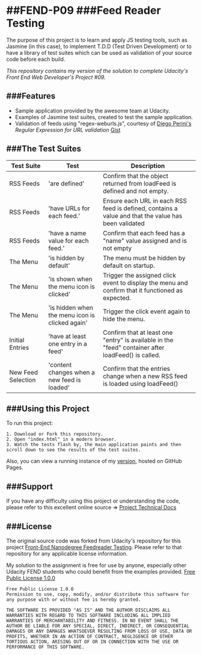 

##FEND-P09
###Feed Reader Testing
========

The purpose of this project is to learn and apply JS testing tools, such as Jasmine (in this case), to implement T.D.D (Test Driven Development) or to have a library of test suites which can be used
as validation of your source code before each build.

_This repository contains my version of the solution to complete Udacity's Front End Web Developer's Project #09._


###Features
--------

- Sample application provided by the awesome team at Udacity.
- Examples of Jasmine test suites, created to test the sample application.
- Validation of feeds using "regex-weburls.js", courtesy of [Diego Perini's](http://www.iport.it) _Regular Expression for URL validation_ [Gist](https://gist.github.com/dperini/729294)


###The Test Suites
------------------

| Test Suite | Test | Description|
|------------|------|------------|
| RSS Feeds| 'are defined' | Confirm that the object returned from loadFeed is defined and not empty. |
| RSS Feeds| 'have URLs for each feed.' | Ensure each URL in each RSS feed is defined, contains a value and that the value has been validated |
| RSS Feeds| 'have a name value for each feed.' | Confirm that each feed has a "name" value assigned and is not empty |
| The Menu | 'is hidden by default' | The menu must be hidden by default on startup. |
| The Menu | 'is shown when the menu icon is clicked' | Trigger the assigned click event to display the menu and confirm that it functioned as expected.|
| The Menu | 'is hidden when the menu icon is clicked again' | Trigger the click event again to hide the menu.|
| Initial Entries | 'have at least one entry in a feed' | Confirm that at least one "entry" is available in the "feed" container after loadFeed() is called. |
| New Feed Selection | 'content changes when a new feed is loaded' | Confirm that the entries change when a new RSS feed is loaded using loadFeed() |


###Using this Project
------------

To run this project:

```
1. Download or Fork this repository.
2. Open "index.html" in a modern browser.
3. Watch the tests flash by, the main application paints and then scroll down to see the results of the test suites.
```

Also, you can view a running instance of my [version](https://rlugojr.github.io/FEND-P09/), hosted on GitHub Pages.

###Support
-------

If you have any difficulty using this project or understanding the code, please refer to this excellent online source => [Project Technical Docs](https://www.udacity.com/course/front-end-web-developer-nanodegree--nd001)


###License
-------

The original source code was forked from Udacity's repository for this project [Front-End Nanodegree Feedreader Testing](https://github.com/udacity/frontend-nanodegree-feedreader).  Please refer to that repository for any applicable license information.

My solution to the assignment is free for use by anyone, especially other Udacity FEND students who could benefit from the examples provided.
[Free Public License 1.0.0](https://opensource.org/licenses/FPL-1.0.0)
```
Free Public License 1.0.0
Permission to use, copy, modify, and/or distribute this software for any purpose with or without fee is hereby granted.

THE SOFTWARE IS PROVIDED "AS IS" AND THE AUTHOR DISCLAIMS ALL WARRANTIES WITH REGARD TO THIS SOFTWARE INCLUDING ALL IMPLIED WARRANTIES OF MERCHANTABILITY AND FITNESS. IN NO EVENT SHALL THE AUTHOR BE LIABLE FOR ANY SPECIAL, DIRECT, INDIRECT, OR CONSEQUENTIAL DAMAGES OR ANY DAMAGES WHATSOEVER RESULTING FROM LOSS OF USE, DATA OR PROFITS, WHETHER IN AN ACTION OF CONTRACT, NEGLIGENCE OR OTHER TORTIOUS ACTION, ARISING OUT OF OR IN CONNECTION WITH THE USE OR PERFORMANCE OF THIS SOFTWARE.
```